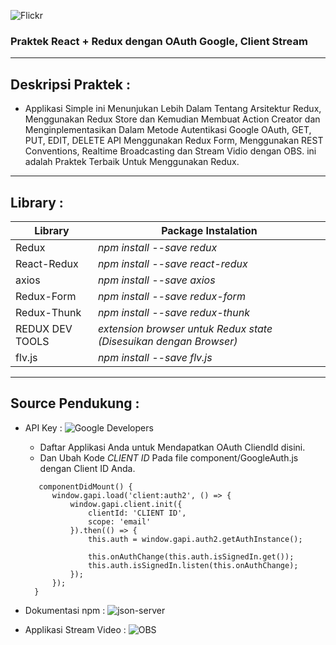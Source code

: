 ![Flickr](https://live.staticflickr.com/65535/49756424827_a7a5c21b3c_b.jpg)

<p align="center">
    <h3>Praktek React + Redux dengan OAuth Google, Client Stream </h3>
</p>

----------------------------------------------------------------------------------------------------------

## Deskripsi Praktek :
* Applikasi Simple ini Menunjukan Lebih Dalam Tentang Arsitektur Redux, Menggunakan Redux Store dan Kemudian Membuat Action Creator dan Menginplementasikan Dalam Metode Autentikasi Google OAuth, GET, PUT, EDIT, DELETE API Menggunakan Redux Form, Menggunakan REST Conventions, Realtime Broadcasting dan Stream Vidio dengan OBS.
ini adalah Praktek Terbaik Untuk Menggunakan Redux.

-----------------------------------------------------------------------------------------------------------

## Library :

| Library           | Package Instalation                                                               |
| ---------------   | --------------------------------------------------------------------------------- |
| Redux             | *npm install --save redux*                                                        |
| React-Redux       | *npm install --save react-redux*                                                  |
| axios             | *npm install --save axios*                                                        |
| Redux-Form        | *npm install --save redux-form*                                                   |
| Redux-Thunk       | *npm install --save redux-thunk*                                                  |
| REDUX DEV TOOLS   | *extension browser untuk Redux state (Disesuikan dengan Browser)*                 |
| flv.js            | *npm install --save flv.js*                                                       |

--------------------------------------------------------------------------------------------------------------

## Source Pendukung :
* API Key : ![Google Developers](https://console.developers.google.com)
  - Daftar Applikasi Anda untuk Mendapatkan OAuth CliendId disini.
  - Dan Ubah Kode *CLIENT ID* Pada file component/GoogleAuth.js dengan Client ID Anda.

  ```JSX
     componentDidMount() {
        window.gapi.load('client:auth2', () => {
            window.gapi.client.init({
                clientId: 'CLIENT ID',
                scope: 'email'
            }).then(() => {
                this.auth = window.gapi.auth2.getAuthInstance();      

                this.onAuthChange(this.auth.isSignedIn.get());
                this.auth.isSignedIn.listen(this.onAuthChange);
            });
        });
    }
  ```

* Dokumentasi npm : ![json-server](https://www.npmjs.com/package/json-server)
* Applikasi Stream Video : ![OBS](https://obsproject.com/)

